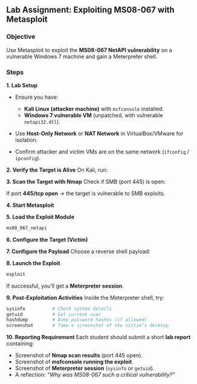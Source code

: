 ## **Lab Assignment: Exploiting MS08-067 with Metasploit**

### **Objective**
Use Metasploit to exploit the **MS08-067 NetAPI vulnerability** on a vulnerable Windows 7 machine and gain a Meterpreter shell.



### **Steps**

**1. Lab Setup**

* Ensure you have:

  * **Kali Linux (attacker machine)** with `msfconsole` installed.
  * **Windows 7 vulnerable VM** (unpatched, with vulnerable `netapi32.dll`).
* Use **Host-Only Network** or **NAT Network** in VirtualBox/VMware for isolation.
* Confirm attacker and victim VMs are on the same network (`ifconfig` / `ipconfig`).



**2. Verify the Target is Alive**
On Kali, run:




**3. Scan the Target with Nmap**
Check if SMB (port 445) is open:



If port **445/tcp open** → the target is vulnerable to SMB exploits.



**4. Start Metasploit**




**5. Load the Exploit Module**

```bash
ms08_067_netapi
```


**6. Configure the Target (Victim)**





**7. Configure the Payload**
Choose a reverse shell payload:




**8. Launch the Exploit**

```bash
exploit
```

If successful, you’ll get a **Meterpreter session**.


**9. Post-Exploitation Activities**
Inside the Meterpreter shell, try:

```bash
sysinfo          # Check system details
getuid           # Get current user
hashdump         # Dump password hashes (if allowed)
screenshot       # Take a screenshot of the victim’s desktop
```


**10. Reporting Requirement**
Each student should submit a short **lab report** containing:

* Screenshot of **Nmap scan results** (port 445 open).
* Screenshot of **msfconsole running the exploit**.
* Screenshot of **Meterpreter session** (`sysinfo` or `getuid`).
* A reflection: *“Why was MS08-067 such a critical vulnerability?”*

